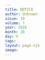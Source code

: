 ```yaml
---
title: NOTICE
author: Unknown
issue: 19
volume: 7
year: 1916
month: 28
day: V
tags:
layout: page.njk
image:
---
```





